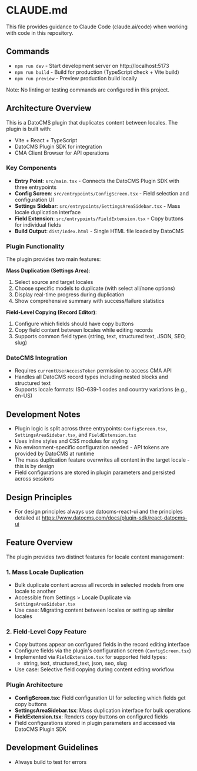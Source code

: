 # CLAUDE.md

This file provides guidance to Claude Code (claude.ai/code) when working with code in this repository.

## Commands

- `npm run dev` - Start development server on http://localhost:5173
- `npm run build` - Build for production (TypeScript check + Vite build)
- `npm run preview` - Preview production build locally

Note: No linting or testing commands are configured in this project.

## Architecture Overview

This is a DatoCMS plugin that duplicates content between locales. The plugin is built with:
- Vite + React + TypeScript
- DatoCMS Plugin SDK for integration
- CMA Client Browser for API operations

### Key Components

- **Entry Point**: `src/main.tsx` - Connects the DatoCMS Plugin SDK with three entrypoints
- **Config Screen**: `src/entrypoints/ConfigScreen.tsx` - Field selection and configuration UI
- **Settings Sidebar**: `src/entrypoints/SettingsAreaSidebar.tsx` - Mass locale duplication interface
- **Field Extension**: `src/entrypoints/FieldExtension.tsx` - Copy buttons for individual fields
- **Build Output**: `dist/index.html` - Single HTML file loaded by DatoCMS

### Plugin Functionality

The plugin provides two main features:

**Mass Duplication (Settings Area)**:
1. Select source and target locales
2. Choose specific models to duplicate (with select all/none options)
3. Display real-time progress during duplication
4. Show comprehensive summary with success/failure statistics

**Field-Level Copying (Record Editor)**:
1. Configure which fields should have copy buttons
2. Copy field content between locales while editing records
3. Supports common field types (string, text, structured text, JSON, SEO, slug)

### DatoCMS Integration

- Requires `currentUserAccessToken` permission to access CMA API
- Handles all DatoCMS record types including nested blocks and structured text
- Supports locale formats: ISO-639-1 codes and country variations (e.g., en-US)

## Development Notes

- Plugin logic is split across three entrypoints: `ConfigScreen.tsx`, `SettingsAreaSidebar.tsx`, and `FieldExtension.tsx`
- Uses inline styles and CSS modules for styling
- No environment-specific configuration needed - API tokens are provided by DatoCMS at runtime
- The mass duplication feature overwrites all content in the target locale - this is by design
- Field configurations are stored in plugin parameters and persisted across sessions

## Design Principles

- For design principles always use datocms-react-ui and the principles detailed at https://www.datocms.com/docs/plugin-sdk/react-datocms-ui

## Feature Overview

The plugin provides two distinct features for locale content management:

### 1. Mass Locale Duplication
- Bulk duplicate content across all records in selected models from one locale to another
- Accessible from Settings > Locale Duplicate via `SettingsAreaSidebar.tsx`
- Use case: Migrating content between locales or setting up similar locales

### 2. Field-Level Copy Feature
- Copy buttons appear on configured fields in the record editing interface
- Configure fields via the plugin's configuration screen (`ConfigScreen.tsx`)
- Implemented via `FieldExtension.tsx` for supported field types:
  - string, text, structured_text, json, seo, slug
- Use case: Selective field copying during content editing workflow

### Plugin Architecture
- **ConfigScreen.tsx**: Field configuration UI for selecting which fields get copy buttons
- **SettingsAreaSidebar.tsx**: Mass duplication interface for bulk operations
- **FieldExtension.tsx**: Renders copy buttons on configured fields
- Field configurations stored in plugin parameters and accessed via DatoCMS Plugin SDK

## Development Guidelines

- Always build to test for errors